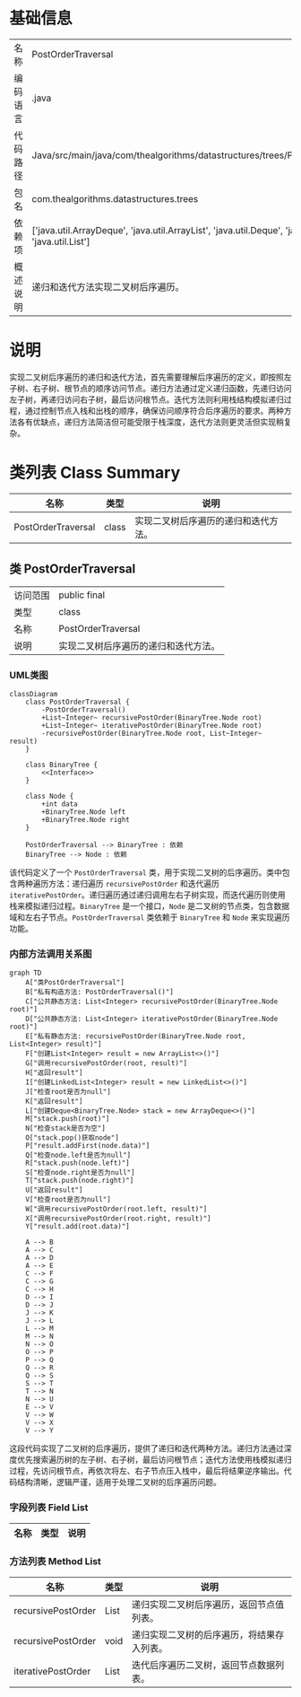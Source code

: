 # 基础信息

|      |      |
|------|------|
| 名称 | PostOrderTraversal |
| 编码语言 | .java |
| 代码路径 | Java/src/main/java/com/thealgorithms/datastructures/trees/PostOrderTraversal.java |
| 包名 | com.thealgorithms.datastructures.trees |
| 依赖项 | ['java.util.ArrayDeque', 'java.util.ArrayList', 'java.util.Deque', 'java.util.LinkedList', 'java.util.List'] |
| 概述说明 | 递归和迭代方法实现二叉树后序遍历。 |

# 说明

实现二叉树后序遍历的递归和迭代方法，首先需要理解后序遍历的定义，即按照左子树、右子树、根节点的顺序访问节点。递归方法通过定义递归函数，先递归访问左子树，再递归访问右子树，最后访问根节点。迭代方法则利用栈结构模拟递归过程，通过控制节点入栈和出栈的顺序，确保访问顺序符合后序遍历的要求。两种方法各有优缺点，递归方法简洁但可能受限于栈深度，迭代方法则更灵活但实现稍复杂。

# 类列表 Class Summary

| 名称   | 类型  | 说明 |
|-------|------|-------------|
| PostOrderTraversal | class | 实现二叉树后序遍历的递归和迭代方法。 |



## 类 PostOrderTraversal

|      |      |
|------|------|
| 访问范围 | public final |
| 类型 | class |
| 名称 | PostOrderTraversal |
| 说明 | 实现二叉树后序遍历的递归和迭代方法。 |


### UML类图

```mermaid
classDiagram
    class PostOrderTraversal {
        -PostOrderTraversal()
        +List~Integer~ recursivePostOrder(BinaryTree.Node root)
        +List~Integer~ iterativePostOrder(BinaryTree.Node root)
        -recursivePostOrder(BinaryTree.Node root, List~Integer~ result)
    }

    class BinaryTree {
        <<Interface>>
    }

    class Node {
        +int data
        +BinaryTree.Node left
        +BinaryTree.Node right
    }

    PostOrderTraversal --> BinaryTree : 依赖
    BinaryTree --> Node : 依赖
```

该代码定义了一个 `PostOrderTraversal` 类，用于实现二叉树的后序遍历。类中包含两种遍历方法：递归遍历 `recursivePostOrder` 和迭代遍历 `iterativePostOrder`。递归遍历通过递归调用左右子树实现，而迭代遍历则使用栈来模拟递归过程。`BinaryTree` 是一个接口，`Node` 是二叉树的节点类，包含数据域和左右子节点。`PostOrderTraversal` 类依赖于 `BinaryTree` 和 `Node` 来实现遍历功能。


### 内部方法调用关系图

```mermaid
graph TD
    A["类PostOrderTraversal"]
    B["私有构造方法: PostOrderTraversal()"]
    C["公共静态方法: List<Integer> recursivePostOrder(BinaryTree.Node root)"]
    D["公共静态方法: List<Integer> iterativePostOrder(BinaryTree.Node root)"]
    E["私有静态方法: recursivePostOrder(BinaryTree.Node root, List<Integer> result)"]
    F["创建List<Integer> result = new ArrayList<>()"]
    G["调用recursivePostOrder(root, result)"]
    H["返回result"]
    I["创建LinkedList<Integer> result = new LinkedList<>()"]
    J["检查root是否为null"]
    K["返回result"]
    L["创建Deque<BinaryTree.Node> stack = new ArrayDeque<>()"]
    M["stack.push(root)"]
    N["检查stack是否为空"]
    O["stack.pop()获取node"]
    P["result.addFirst(node.data)"]
    Q["检查node.left是否为null"]
    R["stack.push(node.left)"]
    S["检查node.right是否为null"]
    T["stack.push(node.right)"]
    U["返回result"]
    V["检查root是否为null"]
    W["调用recursivePostOrder(root.left, result)"]
    X["调用recursivePostOrder(root.right, result)"]
    Y["result.add(root.data)"]

    A --> B
    A --> C
    A --> D
    A --> E
    C --> F
    C --> G
    C --> H
    D --> I
    D --> J
    J --> K
    J --> L
    L --> M
    M --> N
    N --> O
    O --> P
    P --> Q
    Q --> R
    Q --> S
    S --> T
    T --> N
    N --> U
    E --> V
    V --> W
    V --> X
    V --> Y
```

这段代码实现了二叉树的后序遍历，提供了递归和迭代两种方法。递归方法通过深度优先搜索遍历树的左子树、右子树，最后访问根节点；迭代方法使用栈模拟递归过程，先访问根节点，再依次将左、右子节点压入栈中，最后将结果逆序输出。代码结构清晰，逻辑严谨，适用于处理二叉树的后序遍历问题。

### 字段列表 Field List

| 名称  | 类型  | 说明 |
|-------|-------|------|

### 方法列表 Method List

| 名称  | 类型  | 说明 |
|-------|-------|------|
| recursivePostOrder | List<Integer> | 递归实现二叉树后序遍历，返回节点值列表。 |
| recursivePostOrder | void | 递归实现二叉树的后序遍历，将结果存入列表。 |
| iterativePostOrder | List<Integer> | 迭代后序遍历二叉树，返回节点数据列表。 |




